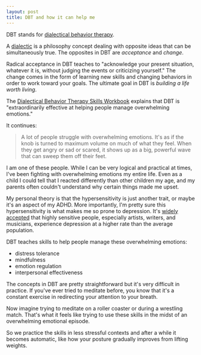 ```yaml
---
layout: post
title: DBT and how it can help me
---
```


DBT stands for [dialectical behavior therapy](https://en.wikipedia.org/wiki/Dialectical_behavior_therapy).

A [dialectic](https://en.wikipedia.org/wiki/Dialectic) is a philosophy concept dealing with opposite ideas that can be simultaneously true. The opposites in DBT are *acceptance* and *change*.

Radical acceptance in DBT teaches to "acknowledge your present situation, whatever it is, without judging the events or criticizing yourself." The change comes in the form of learning new skills and changing behaviors in order to work toward your goals. The ultimate goal in DBT is *building a life worth living*.

The [Dialectical Behavior Therapy Skills Workbook](https://www.amazon.com/Dialectical-Behavior-Therapy-Skills-Workbook-ebook/dp/B0041D8UWM/ref=mt_kindle?_encoding=UTF8&me=) explains that DBT is "extraordinarily effective at helping people manage overwhelming emotions."

It continues:

> A lot of people struggle with overwhelming emotions. It's as if the knob is turned to maximum volume on much of what they feel. When they get angry or sad or scared, it shows up as a big, powerful wave that can sweep them off their feet.

I am one of these people. While I can be very logical and practical at times, I've been fighting with overwhelming emotions my entire life. Even as a child I could tell that I reacted differently than other children my age, and my parents often couldn't understand why certain things made me upset.

My personal theory is that the hypersensitivity is just another trait, or maybe it's an aspect of my ADHD. More importantly, I'm pretty sure this hypersensitivity is what makes me so prone to depression. It's [widely accepted](http://highlysensitive.org/highly-sensitive-people-and-depression-overstimulation-may-lead-to-depression/) that highly sensitive people, especially artists, writers, and musicians, experience depression at a higher rate than the average population.

DBT teaches skills to help people manage these overwhelming emotions:

- distress tolerance
- mindfulness
- emotion regulation
- interpersonal effectiveness

The concepts in DBT are pretty straightforward but it's very difficult in practice. If you've ever tried to meditate before, you know that it's a constant exercise in redirecting your attention to your breath.

Now imagine trying to meditate on a roller coaster or during a wrestling match. That's what it feels like trying to use these skills in the midst of an overwhelming emotional episode.

So we practice the skills in less stressful contexts and after a while it becomes automatic, like how your posture gradually improves from lifting weights.
